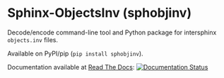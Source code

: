 # Sphinx-ObjectsInv (sphobjinv)

Decode/encode command-line tool and Python package for intersphinx `objects.inv` files.

Available on PyPI/pip (`pip install sphobjinv`).

Documentation available at [Read The Docs](http://readthedocs.org): [![Documentation Status](https://readthedocs.org/projects/sphinx-objectsinv-encoderdecoder/badge/?version=latest)](http://sphinx-objectsinv-encoderdecoder.readthedocs.io/en/latest/?badge=latest)
